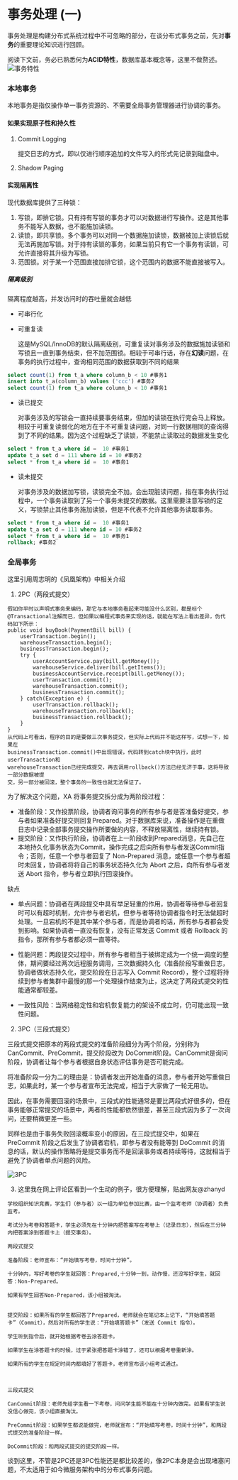 # 事务处理 (一)

事务处理是构建分布式系统过程中不可忽略的部分，在谈分布式事务之前，先对**事务**的重要理论知识进行回顾。

阅读下文前，务必已熟悉何为**ACID特性**，数据库基本概念等，这里不做赘述。
![事务特性](../pictures/ACID.png)

### 本地事务

本地事务是指仅操作单一事务资源的、不需要全局事务管理器进行协调的事务。


#### 如果实现原子性和持久性

1. Commit Logging
   
    提交日志的方式，即以仅进行顺序追加的文件写入的形式先记录到磁盘中。

2. Shadow Paging

#### 实现隔离性

现代数据库提供了三种锁：
1. 写锁，即排它锁。只有持有写锁的事务才可以对数据进行写操作。这是其他事务不能写入数据，也不能施加读锁。
2. 读锁，即共享锁。多个事务可以对同一个数据施加读锁，数据被加上读锁后就无法再施加写锁。对于持有读锁的事务，如果当前只有它一个事务有读锁，可允许直接将其升级为写锁。
3. 范围锁。对于某一个范围直接加排它锁，这个范围内的数据不能直接被写入。

##### 隔离级别
隔离程度越高，并发访问时的吞吐量就会越低

- 可串行化

- 可重复读
    
    这是MySQL/InnoDB的默认隔离级别，可重复读对事务涉及的数据施加读锁和写锁且一直到事务结束，但不加范围锁。相较于可串行话，存在**幻读**问题，在事务的执行过程中，查询相同范围的数据获取到不同的结果
```sql
select count(1) from t_a where column_b < 10 #事务1
insert into t_a(column_b) values ('ccc') #事务2
select count(1) from t_a where column_b < 10 #事务1
```
- 读已提交
    
    对事务涉及的写锁会一直持续要事务结束，但加的读锁在执行完会马上释放。相较于可重复读弱化的地方在于不可重复读问题，对同一行数据相同的查询得到了不同的结果。因为这个过程缺乏了读锁，不能禁止读取过的数据发生变化
```sql
select * from t_a where id =  10 #事务1
update t_a set d = 111 where id = 10 #事务2
select * from t_a where id =  10 #事务1
```

- 读未提交
    
    对事务涉及的数据加写锁，读锁完全不加。会出现脏读问题，指在事务执行过程中，一个事务读取到了另一个事务未提交的数据。这里需要注意写锁的定义，写锁禁止其他事务施加读锁，但是不代表不允许其他事务读取事务。
```sql
select * from t_a where id =  10 #事务1
update t_a set d = 111 where id = 10 #事务2
select * from t_a where id =  10 #事务1
rollback; #事务2
```
### 全局事务
这里引用周志明的《凤凰架构》中相关介绍

1. 2PC（两段式提交）
```
假如你平时以声明式事务来编码，那它与本地事务看起来可能没什么区别，都是标个@Transactional注解而已，但如果以编程式事务来实现的话，就能在写法上看出差异，伪代码如下所示：
public void buyBook(PaymentBill bill) {
    userTransaction.begin();
    warehouseTransaction.begin();
    businessTransaction.begin();
	try {
        userAccountService.pay(bill.getMoney());
        warehouseService.deliver(bill.getItems());
        businessAccountService.receipt(bill.getMoney());
        userTransaction.commit();
        warehouseTransaction.commit();
        businessTransaction.commit();
	} catch(Exception e) {
        userTransaction.rollback();
        warehouseTransaction.rollback();
        businessTransaction.rollback();
	}
}
从代码上可看出，程序的目的是要做三次事务提交，但实际上代码并不能这样写，试想一下，如果在
businessTransaction.commit()中出现错误，代码转到catch块中执行，此时userTransaction和
warehouseTransaction已经完成提交，再去调用rollback()方法已经无济于事，这将导致一部分数据被提
交，另一部分被回滚，整个事务的一致性也就无法保证了。
```

为了解决这个问题，XA 将事务提交拆分成为两阶段过程：

- 准备阶段：又作投票阶段，协调者询问事务的所有参与者是否准备好提交，参与者如果准备好提交则回复Prepared。对于数据库来说，准备操作是在重做日志中记录全部事务提交操作所要做的内容，不释放隔离性，继续持有锁。
- 提交阶段：又作执行阶段，协调者在上一阶段收到Prepared消息，先自己在本地持久化事务状态为Commit，操作完成之后向所有参与者发送Commit指令；否则，任意一个参与者回复了 Non-Prepared 消息，或任意一个参与者超时未回复，协调者将将自己的事务状态持久化为 Abort 之后，向所有参与者发送 Abort 指令，参与者立即执行回滚操作。

缺点
- 单点问题：协调者在两段提交中具有举足轻重的作用，协调者等待参与者回复时可以有超时机制，允许参与者宕机，但参与者等待协调者指令时无法做超时处理。一旦宕机的不是其中某个参与者，而是协调者的话，所有参与者都会受到影响。如果协调者一直没有恢复，没有正常发送 Commit 或者 Rollback 的指令，那所有参与者都必须一直等待。

- 性能问题：两段提交过程中，所有参与者相当于被绑定成为一个统一调度的整体，期间要经过两次远程服务调用，三次数据持久化（准备阶段写重做日志，协调者做状态持久化，提交阶段在日志写入 Commit Record），整个过程将持续到参与者集群中最慢的那一个处理操作结束为止，这决定了两段式提交的性能通常都较差。

- 一致性风险：当网络稳定性和宕机恢复能力的架设不成立时，仍可能出现一致性问题。

2. 3PC（三段式提交）
   
三段式提交把原本的两段式提交的准备阶段细分为两个阶段，分别称为CanCommit、PreCommit，提交阶段改为 DoCommit阶段。CanCommit是询问阶段，协调者让每个参与者根据自身状态评估事务是否可能完成。

将准备阶段一分为二的理由是：协调者发出开始准备的消息，参与者开始写重做日志，如果此时，某一个参与者宣布无法完成，相当于大家做了一轮无用功。

因此，在事务需要回滚的场景中，三段式的性能通常是要比两段式好很多的，但在事务能够正常提交的场景中，两者的性能都依然很差，甚至三段式因为多了一次询问，还要稍微更差一些。

同样也是由于事务失败回滚概率变小的原因，在三段式提交中，如果在 PreCommit 阶段之后发生了协调者宕机，即参与者没有能等到 DoCommit 的消息的话，默认的操作策略将是提交事务而不是回滚事务或者持续等待，这就相当于避免了协调者单点问题的风险。

![3PC](../pictures/3PC.png)

3. 这里我在网上评论区看到一个生动的例子，很方便理解，贴出网友@zhanyd
```text
学校组织知识竞赛，学生们（参与者）以一组为单位参加比赛，由一个监考老师（协调者）负责监考。

考试分为考卷和答题卡，学生必须先在十分钟内把答案写在考卷上（记录日志），然后在三分钟内把答案涂到答题卡上（提交事务）。

两段式提交

准备阶段：老师宣布：“开始填写考卷，时间十分钟”。

十分钟内，写好考卷的学生就回答：Prepared,十分钟一到，动作慢，还没写好学生，就回答：Non-Prepared。

如果有学生回答Non-Prepared，该小组被淘汰。


提交阶段：如果所有的学生都回答了Prepared，老师就会在笔记本上记下，“开始填答题卡”（Commit），然后对所有的学生说：“开始填答题卡”（发送 Commit 指令）。

学生听到指令后，就开始根据考卷去涂答题卡。

如果学生在涂答题卡的时候，过于紧张把答题卡涂错了，还可以根据考卷重新涂。

如果所有的学生在规定时间内都填好了答题卡，老师宣布该小组考试通过。



三段式提交

CanCommit阶段：老师先给学生看一下考卷，问问学生能不能在十分钟内做完。如果有学生说没信心做完，该小组直接淘汰。

PreCommit阶段：如果学生都说能做完，老师就宣布：“开始填写考卷，时间十分钟”，和两段式提交的准备阶段一样。

DoCommit阶段：和两段式提交的提交阶段一样。
```

谈到这里，不管是2PC还是3PC性能还是都比较差的，像2PC本身是会出现堵塞问题，不太适用于如今微服务架构中的分布式事务问题。

